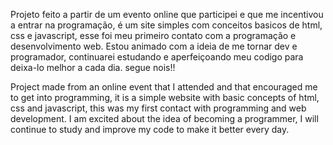Projeto feito a partir de um evento online que participei e que me incentivou a entrar na programação, é um site simples com conceitos basicos de html, css e javascript, esse foi meu primeiro contato com a programação e desenvolvimento web. Estou animado com a ideia de me tornar dev e programador, continuarei estudando e aperfeiçoando meu codigo para deixa-lo melhor a cada dia. segue nois!!

Project made from an online event that I attended and that encouraged me to get into programming, it is a simple website with basic concepts of html, css and javascript, this was my first contact with programming and web development. I am excited about the idea of becoming a programmer, I will continue to study and improve my code to make it better every day.
